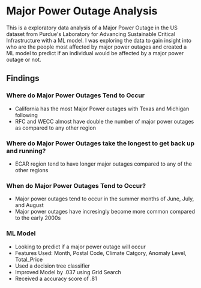 # Major Power Outage Analysis
This is a exploratory data analysis of a Major Power Outage in the US dataset from Purdue's Laboratory for Advancing Sustainable Critical Infrastructure with a ML model. I was exploring the data to gain insight into who are the people most affected by major power outages and created a ML model to predict if an individual would be affected by a major power outage or not.

## Findings

### Where do Major Power Outages Tend to Occur
- California has the most Major Power outages with Texas and Michigan following
- RFC and WECC almost have double the number of major power outages as compared to any other region

### Where do Major Power Outages take the longest to get back up and running?
- ECAR region tend to have longer major outages compared to any of the other regions

### When do Major Power Outages Tend to Occur?
- Major power outages tend to occur in the summer months of June, July, and August
- Major power outages have incresingly become more common compared to the early 2000s

### ML Model
- Looking to predict if a major power outage will occur
- Features Used: Month, Postal Code, Climate Catgory, Anomaly Level, Total_Price
- Used a decision tree classifier
- Improved Model by .037 using Grid Search
- Received a accuracy score of .81 
